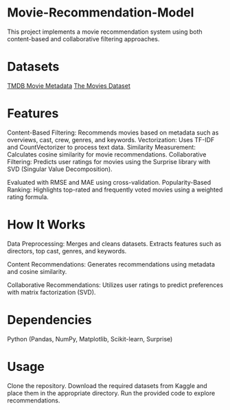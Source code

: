 # Movie-Recommendation-Model
This project implements a movie recommendation system using both content-based and collaborative filtering approaches.

# Datasets
[TMDB Movie Metadata](https://www.kaggle.com/datasets/tmdb/tmdb-movie-metadata)
[The Movies Dataset](https://www.kaggle.com/datasets/rounakbanik/the-movies-dataset?select=ratings_small.csv)

# Features
Content-Based Filtering: Recommends movies based on metadata such as overviews, cast, crew, genres, and keywords.
Vectorization: Uses TF-IDF and CountVectorizer to process text data.
Similarity Measurement: Calculates cosine similarity for movie recommendations.
Collaborative Filtering: Predicts user ratings for movies using the Surprise library with SVD (Singular Value Decomposition).

Evaluated with RMSE and MAE using cross-validation.
Popularity-Based Ranking: Highlights top-rated and frequently voted movies using a weighted rating formula.

# How It Works

Data Preprocessing:
Merges and cleans datasets.
Extracts features such as directors, top cast, genres, and keywords.

Content Recommendations:
Generates recommendations using metadata and cosine similarity.

Collaborative Recommendations:
Utilizes user ratings to predict preferences with matrix factorization (SVD).

# Dependencies
Python (Pandas, NumPy, Matplotlib, Scikit-learn, Surprise)

# Usage
Clone the repository.
Download the required datasets from Kaggle and place them in the appropriate directory.
Run the provided code to explore recommendations.

